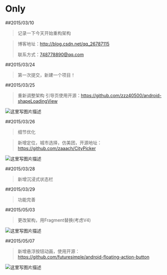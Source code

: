 # Only

##2015/03/10
>记录一下今天开始重构架构
>

>博客地址：http://blog.csdn.net/qq_26787115
>
>联系方式：748778890@qq.com

##2015/03/24
>第一次提交，新建一个项目！

##2015/03/25
>重新调整架构
>引导页使用开源：https://github.com/zzz40500/android-shapeLoadingView

![这里写图片描述](http://img.my.csdn.net/uploads/201605/04/1462365955_4599.png)

##2015/03/26
>细节优化

>新增定位，城市选择，仿美团，开源地址：https://github.com/zaaach/CityPicker

![这里写图片描述](http://img.my.csdn.net/uploads/201605/04/1462365974_6686.png)

##2015/03/28
>新增沉浸式状态栏

##2015/03/29
>功能完善

##2015/05/03
>更改架构，用Fragment替换(考虑V4)

![这里写图片描述](http://img.my.csdn.net/uploads/201605/07/1462585813_8208.gif)


##2015/05/07
>新增悬浮按钮动画，使用开源：https://github.com/futuresimple/android-floating-action-button

![这里写图片描述](http://img.my.csdn.net/uploads/201605/07/1462585934_2444.png)